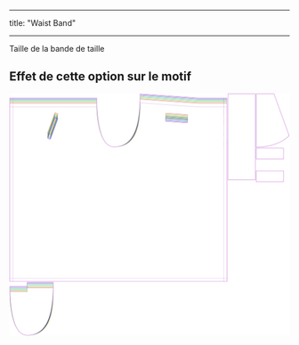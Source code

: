 - - -
title: "Waist Band"
- - -

Taille de la bande de taille

## Effet de cette option sur le motif

![Cette image montre l'effet de cette option en superposant plusieurs variantes qui ont une valeur différente pour cette option](waralee_waistbandwidth_sample.svg "Effet de cette option sur le modèle")
